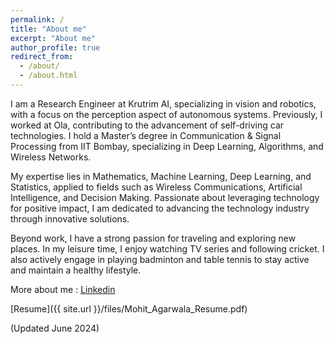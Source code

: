 ```yaml
---
permalink: /
title: "About me"
excerpt: "About me"
author_profile: true
redirect_from: 
  - /about/
  - /about.html
---
```


<!-- 
I am a Research Engineer at Ola, specializing in the perception aspect of self-driving cars. I hold a Master's degree in Communication & Signal Processing from IIT Bombay, with expertise in Deep Learning, Algorithms, and Wireless Networks. With a passion for leveraging technology to make a positive impact, I am dedicated to contributing to the advancement of the technology industry. 

My subjects of interest are Mathematics, Machine Learning, Deep Learning, and Statistics. With applications in Wireless communications, Artificial intelligence, and Decision making.
Apart from academics, I love to travel. Also i enjoy watching TV series, cricket and I like to play badminton and table tennis. 
Apart from academics, I have a strong passion for traveling and exploring new places. In my leisure time, I find joy in watching TV series and following cricket. I also actively engage in playing badminton and table tennis, as they help me stay active and maintain a healthy lifestyle.
-->


I am a Research Engineer at Krutrim AI, specializing in vision and robotics, with a focus on the perception aspect of autonomous systems. Previously, I worked at Ola, contributing to the advancement of self-driving car technologies. I hold a Master’s degree in Communication & Signal Processing from IIT Bombay, specializing in Deep Learning, Algorithms, and Wireless Networks.

My expertise lies in Mathematics, Machine Learning, Deep Learning, and Statistics, applied to fields such as Wireless Communications, Artificial Intelligence, and Decision Making. Passionate about leveraging technology for positive impact, I am dedicated to advancing the technology industry through innovative solutions.

Beyond work, I have a strong passion for traveling and exploring new places. In my leisure time, I enjoy watching TV series and following cricket. I also actively engage in playing badminton and table tennis to stay active and maintain a healthy lifestyle.

More about me : [Linkedin](https://www.linkedin.com/in/mohit-iitb/)

<!-- [Resume draft 2.0](http://mohit-iitb.github.io/files/19307R004-4.pdf) \\ -->
<!-- [Resume draft 1.0](http://mohit-iitb.github.io/files/mohit_wireless_2page.pdf) \\ -->
<!-- [Resume-Wireless](http://mohit-iitb.github.io/files/19307R004-wireless_9aug.pdf) <br>
[Resume-ML](http://mohit-iitb.github.io/files/19307R004-ML_9aug.pdf) -->

<!-- [Resume](http://mohit-iitb.github.io/files/index.html) -->
<!-- [Resume](http://mohit-iitb.github.io/cv/) -->
<!-- [Resume](http://mohit-iitb.github.io/VerifiedResumes/19307R004-4.pdf) -->
<!-- [Resume]({{ site.url }}/files/internship_resume.pdf)(short) -->


<!-- [Resume]({{ site.url }}/files/ML_resume_mohit.pdf)(long) -->
<!-- [Resume]({{ site.url }}/files/final_resume_offcampus.pdf)(long) -->
[Resume]({{ site.url }}/files/Mohit_Agarwala_Resume.pdf)

(Updated June 2024)


<!-- For more details, [Resume](https://mohit-iitb.github.io/cv/), [PDF](https://www.overleaf.com/read/mzcjycttqgdq)

Reading materials :
1. [CPP snippets](https://docs.google.com/document/d/1vqOmUQLjMNSWtA2sj3320rrJb-eU53br9P6kYgB2Fgw/edit?usp=sharing)
2. [Linux commands](https://docs.google.com/document/d/1LqXZi_tfDFLgTGCawRm7t7PSSc-XgfItKZgRA9kOi2c/edit?usp=sharing)
3. [Git basics](https://docs.google.com/document/d/1tFNbIYvuYCqrobKvcDuVrcfnsQtUtzg3Lz3mIJmbszw/edit?usp=sharing)
4. [Mathematics for CS](https://drive.google.com/file/d/1hpOhNSDPqEI9rgZWZIcOEUS2uAO9i842/view?usp=sharing),[Finance](https://drive.google.com/file/d/1nhSsg_kz5-3zC6Ude_GveRM_AZ4TgRH0/view?usp=sharing)
5. [Schedule](https://docs.google.com/document/d/1HNLblmjA-B1Eq5khWXIaP3qp3Iobsbkk6KBd41AlK4U/edit?usp=sharing)
 -->
